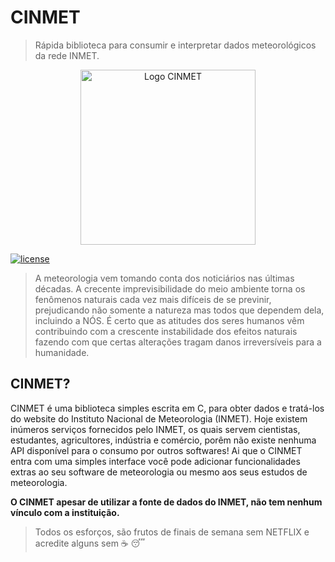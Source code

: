 # CINMET
> Rápida biblioteca para consumir e interpretar dados meteorológicos da rede INMET.

<p align="center">
  <img src="https://m0x.ru/logo-cinmet.png" alt="Logo CINMET" width="280px"/>
</p>

[![license](https://img.shields.io/badge/License-BSD-blue.svg?style=for-the-badge)](LICENSE)

> A meteorologia vem tomando conta dos noticiários nas últimas décadas. A crecente imprevisibilidade
do meio ambiente torna os fenômenos naturais cada vez mais difíceis de se previnir, prejudicando
não somente a natureza mas todos que dependem dela, incluindo a NÓS. 
É certo que as atitudes dos seres humanos vêm contribuindo com a crescente instabilidade 
dos efeitos naturais fazendo com que certas alterações tragam danos irreversíveis para a humanidade.

## CINMET?

CINMET é uma biblioteca simples escrita em C, para obter dados e
tratá-los do website do Instituto Nacional de Meteorologia (INMET).
Hoje existem inúmeros serviços fornecidos pelo INMET, os quais servem cientistas,
estudantes, agricultores, indústria e comércio, porêm não existe nenhuma
API disponível para o consumo por outros softwares!
Ai que o CINMET entra com uma simples interface você pode adicionar funcionalidades
extras ao seu software de meteorologia ou mesmo aos seus estudos de meteorologia.

**O CINMET apesar de utilizar a fonte de dados do INMET, não tem nenhum
vínculo com a instituição.**

> Todos os esforços, são frutos de finais de semana sem NETFLIX e acredite
alguns sem :coffee: :sleeping:
